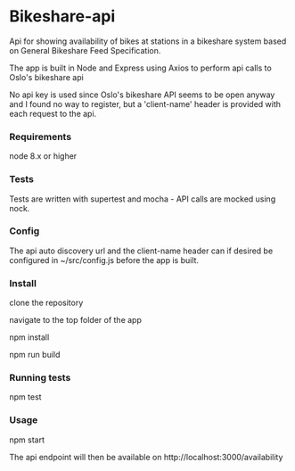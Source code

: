 # Bikeshare-api
Api for showing availability of bikes at stations in a bikeshare system based on General Bikeshare Feed Specification.

The app is built in Node and Express using Axios to perform api calls to Oslo's bikeshare api

No api key is used since Oslo's bikeshare API seems to be open anyway and I found no way to register, but a 'client-name' header is provided with each request to the api.

### Requirements 
node 8.x or higher

### Tests
Tests are written with supertest and mocha - API calls are mocked using nock.

### Config
The api auto discovery url and the client-name header can if desired be configured in ~/src/config.js before the app is built.

### Install
clone the repository

navigate to the top folder of the app

npm install

npm run build

### Running tests
npm test

### Usage
npm start

The api endpoint will then be available on http://localhost:3000/availability

